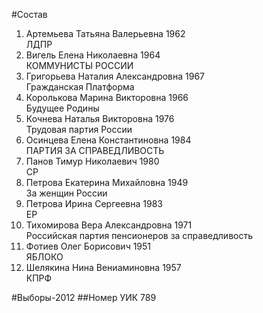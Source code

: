 #Состав
1. Артемьева Татьяна Валерьевна 1962   
    ЛДПР
2. Вигель Елена Николаевна 1964   
    КОММУНИСТЫ РОССИИ
3. Григорьева Наталия Александровна 1967   
    Гражданская Платформа
4. Королькова Марина Викторовна 1966   
    Будущее Родины
5. Кочнева Наталья Викторовна 1976   
    Трудовая партия России
6. Осинцева Елена Константиновна 1984   
    ПАРТИЯ ЗА СПРАВЕДЛИВОСТЬ
7. Панов Тимур Николаевич 1980   
    СР
8. Петрова Екатерина Михайловна 1949   
    За женщин России
9. Петрова Ирина Сергеевна 1983   
    ЕР
10. Тихомирова Вера Александровна 1971   
    Российская партия пенсионеров за справедливость
11. Фотиев Олег Борисович 1951   
    ЯБЛОКО
12. Шелякина Нина Вениаминовна 1957   
    КПРФ

#Выборы-2012
##Номер УИК
789